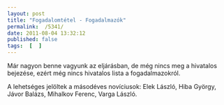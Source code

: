 ```yaml
---
layout: post
title: "Fogadalomtétel - Fogadalmazók"
permalink:  /5341/ 
date: 2011-08-04 13:32:12
published: false
tags:  [  ] 
---
```

Már nagyon benne vagyunk az eljárásban, de még nincs meg a hivatalos bejezése, ezért még nincs hivatalos lista a fogadalmazokról.

A lehetséges jelöltek a másodéves novíciusok: Elek László, Hiba György, Jávor Balázs, Mihalkov Ferenc, Varga László.

